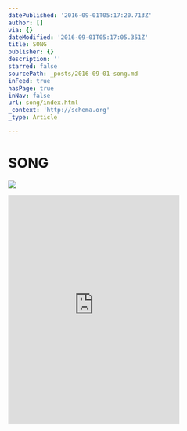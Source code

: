 ```yaml
---
datePublished: '2016-09-01T05:17:20.713Z'
author: []
via: {}
dateModified: '2016-09-01T05:17:05.351Z'
title: SONG
publisher: {}
description: ''
starred: false
sourcePath: _posts/2016-09-01-song.md
inFeed: true
hasPage: true
inNav: false
url: song/index.html
_context: 'http://schema.org'
_type: Article

---
```

# SONG
![](https://the-grid-user-content.s3-us-west-2.amazonaws.com/48c8f78a-db2e-4e8b-a278-cd35aa6261d6.jpg)

<iframe src="http://cdn.embedly.com/widgets/media.html?src=https%3A%2F%2Fbandcamp.com%2FEmbeddedPlayer%2Fv%3D2%2Falbum%3D1324321575%2Fsize%3Dlarge%2Flinkcol%3D0084B4%2Fnotracklist%3Dtrue%2Ftwittercard%3Dtrue%2F&amp;url=http%3A%2F%2Fmatthewtheoxx.com%2Falbum%2Ffirst-aid-for-the-drowning&amp;image=http%3A%2F%2Ff4.bcbits.com%2Fimg%2Fa1085295151_5.jpg&amp;key=b7d04c9b404c499eba89ee7072e1c4f7&amp;type=text%2Fhtml&amp;schema=matthewtheoxx" width="350" height="467" scrolling="no" frameborder="0" allowfullscreen="" style=""></iframe>